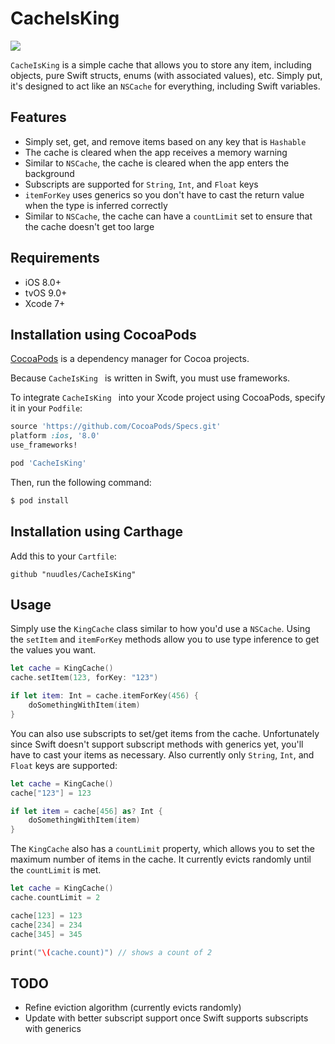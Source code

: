 # CacheIsKing

<a href="https://github.com/Carthage/Carthage/issues/179">
    <img src="https://img.shields.io/badge/Carthage-compatible-4BC51D.svg?style=flat">
</a>

`CacheIsKing` is a simple cache that allows you to store any item, including objects, pure Swift structs, enums (with associated values), etc. Simply put, it's designed to act like an `NSCache` for everything, including Swift variables.

## Features

- Simply set, get, and remove items based on any key that is `Hashable`
- The cache is cleared when the app receives a memory warning
- Similar to `NSCache`, the cache is cleared when the app enters the background
- Subscripts are supported for `String`, `Int`, and `Float` keys
- `itemForKey` uses generics so you don't have to cast the return value when the type is inferred correctly
- Similar to `NSCache`, the cache can have a `countLimit` set to ensure that the cache doesn't get too large

## Requirements

- iOS 8.0+
- tvOS 9.0+
- Xcode 7+

## Installation using CocoaPods

[CocoaPods](http://cocoapods.org) is a dependency manager for Cocoa projects.

Because `CacheIsKing ` is written in Swift, you must use frameworks.

To integrate `CacheIsKing ` into your Xcode project using CocoaPods, specify it in your `Podfile`:

```ruby
source 'https://github.com/CocoaPods/Specs.git'
platform :ios, '8.0'
use_frameworks!

pod 'CacheIsKing'
```

Then, run the following command:

```bash
$ pod install
```

## Installation using Carthage

Add this to your `Cartfile`:

```
github "nuudles/CacheIsKing"
```

## Usage

Simply use the `KingCache` class similar to how you'd use a `NSCache`. Using the `setItem` and `itemForKey` methods allow you to use type inference to get the values you want.

```swift
let cache = KingCache()
cache.setItem(123, forKey: "123")

if let item: Int = cache.itemForKey(456) {
	doSomethingWithItem(item)
}
```

You can also use subscripts to set/get items from the cache. Unfortunately since Swift doesn't support subscript methods with generics yet, you'll have to cast your items as necessary. Also currently only `String`, `Int`, and `Float` keys are supported:

```swift
let cache = KingCache()
cache["123"] = 123

if let item = cache[456] as? Int {
	doSomethingWithItem(item)
}
```

The `KingCache` also has a `countLimit` property, which allows you to set the maximum number of items in the cache. It currently evicts randomly until the `countLimit` is met.

```swift
let cache = KingCache()
cache.countLimit = 2

cache[123] = 123
cache[234] = 234
cache[345] = 345

print("\(cache.count)") // shows a count of 2
```

## TODO

- Refine eviction algorithm (currently evicts randomly)
- Update with better subscript support once Swift supports subscripts with generics